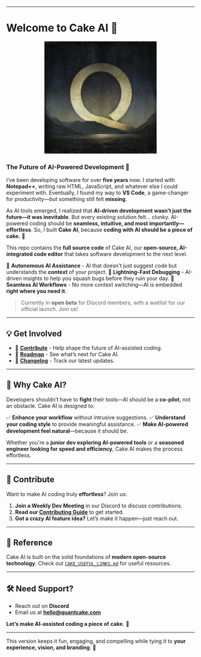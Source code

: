 
---

# Welcome to Cake AI 🍰

<div align="center">
	<img
		src="./src/vs/workbench/browser/media/cakeai.png"
	 	alt="Cake AI Logo"
		width="300"
	 	height="300"
	/>
</div>

### The Future of AI-Powered Development 🚀

I’ve been developing software for over **five years** now. I started with **Notepad++**, writing raw HTML, JavaScript, and whatever else I could experiment with. Eventually, I found my way to **VS Code**, a game-changer for productivity—but something still felt **missing**.

As AI tools emerged, I realized that **AI-driven development wasn’t just the future—it was inevitable**. But every existing solution felt… clunky. AI-powered coding should be **seamless, intuitive, and most importantly—effortless**. So, I built **Cake AI**, because **coding with AI should be a piece of cake.** 🎂

This repo contains the **full source code** of Cake AI, our **open-source, AI-integrated code editor** that takes software development to the next level.

🔹 **Autonomous AI Assistance** - AI that doesn't just suggest code but understands the **context** of your project.
🔹 **Lightning-Fast Debugging** - AI-driven insights to help you squash bugs before they ruin your day.
🔹 **Seamless AI Workflows** - No more context switching—AI is embedded **right where you need it**.

> Currently in **open beta** for Discord members, with a waitlist for our official launch. Join us!

---

## 💡 Get Involved

- 🔨 **[Contribute](https://github.com/quantcakellc/cake-ai/blob/main/CONTRIBUTING.md)** - Help shape the future of AI-assisted coding.
- 🚀 **[Roadmap](https://github.com/orgs/quantcake/projects/2)** - See what’s next for Cake AI.
- 📝 **[Changelog](https://quantcake.ai/changelog)** - Track our latest updates.

---

## 🎯 Why Cake AI?

Developers shouldn’t have to **fight** their tools—AI should be a **co-pilot**, not an obstacle. Cake AI is designed to:

✅ **Enhance your workflow** without intrusive suggestions.
✅ **Understand your coding style** to provide meaningful assistance.
✅ **Make AI-powered development feel natural**—because it should be.

Whether you're a **junior dev exploring AI-powered tools** or a **seasoned engineer looking for speed and efficiency**, Cake AI makes the process effortless.

---

## 🤝 Contribute

Want to make AI coding truly **effortless**? Join us:

1. **Join a Weekly Dev Meeting** in our Discord to discuss contributions.
2. **Read our [Contributing Guide](https://github.com/quantcake/cake-ai/blob/main/CONTRIBUTING.md)** to get started.
3. **Got a crazy AI feature idea?** Let’s make it happen—just reach out.

---

## 🔗 Reference

Cake AI is built on the solid foundations of **modern open-source technology**. Check out [`CAKE_USEFUL_LINKS.md`](https://github.com/quantcake/cake-ai/blob/main/CAKE_USEFUL_LINKS.md) for useful resources.

---

## 🛠️ Need Support?

- Reach out on **Discord**
- Email us at **hello@quantcake.com**

**Let’s make AI-assisted coding a piece of cake.** 🍰

---

This version keeps it fun, engaging, and compelling while tying it to **your experience, vision, and branding**. 🚀
